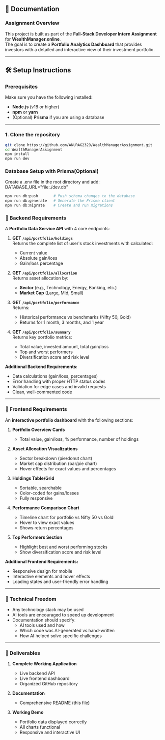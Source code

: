 ## 📄 Documentation

### Assignment Overview
This project is built as part of the **Full-Stack Developer Intern Assignment** for **WealthManager.online**.  
The goal is to create a **Portfolio Analytics Dashboard** that provides investors with a detailed and interactive view of their investment portfolio.

---
## 🛠️ Setup Instructions

### Prerequisites
Make sure you have the following installed:
- **Node.js** (v18 or higher)
- **npm** or **yarn**
- (Optional) **Prisma** if you are using a database

---

### 1. Clone the repository
```bash 
git clone https://github.com/ANURAG2320/WealthManagerAssignment.git
cd WealthManagerAssignment
npm install
npm run dev
```


 ### Database Setup with Prisma(Optional) 
 Create a .env file in the root directory and add:
DATABASE_URL="file:./dev.db"
 ```bash
npm run db:push       # Push schema changes to the database
npm run db:generate   # Generate the Prisma client
npm run db:migrate    # Create and run migrations
```

### 📌 Backend Requirements

A **Portfolio Data Service API** with 4 core endpoints:

1. **GET `/api/portfolio/holdings`**  
   Returns the complete list of user's stock investments with calculated:
   - Current value  
   - Absolute gain/loss  
   - Gain/loss percentage  

2. **GET `/api/portfolio/allocation`**  
   Returns asset allocation by:
   - **Sector** (e.g., Technology, Energy, Banking, etc.)  
   - **Market Cap** (Large, Mid, Small)

3. **GET `/api/portfolio/performance`**  
   Returns:
   - Historical performance vs benchmarks (Nifty 50, Gold)  
   - Returns for 1 month, 3 months, and 1 year

4. **GET `/api/portfolio/summary`**  
   Returns key portfolio metrics:
   - Total value, invested amount, total gain/loss  
   - Top and worst performers  
   - Diversification score and risk level

**Additional Backend Requirements:**
- Data calculations (gain/loss, percentages)  
- Error handling with proper HTTP status codes  
- Validation for edge cases and invalid requests  
- Clean, well-commented code

---

### 📌 Frontend Requirements

An **interactive portfolio dashboard** with the following sections:

1. **Portfolio Overview Cards**  
   - Total value, gain/loss, % performance, number of holdings

2. **Asset Allocation Visualizations**  
   - Sector breakdown (pie/donut chart)  
   - Market cap distribution (bar/pie chart)  
   - Hover effects for exact values and percentages

3. **Holdings Table/Grid**  
   - Sortable, searchable  
   - Color-coded for gains/losses  
   - Fully responsive

4. **Performance Comparison Chart**  
   - Timeline chart for portfolio vs Nifty 50 vs Gold  
   - Hover to view exact values  
   - Shows return percentages

5. **Top Performers Section**  
   - Highlight best and worst performing stocks  
   - Show diversification score and risk level

**Additional Frontend Requirements:**
- Responsive design for mobile  
- Interactive elements and hover effects  
- Loading states and user-friendly error handling

---

### 📌 Technical Freedom
- Any technology stack may be used  
- AI tools are encouraged to speed up development  
- Documentation should specify:
  - AI tools used and how  
  - Which code was AI-generated vs hand-written  
  - How AI helped solve specific challenges

---

### 📌 Deliverables
1. **Complete Working Application**
   - Live backend API  
   - Live frontend dashboard  
   - Organized GitHub repository

2. **Documentation**
   - Comprehensive README (this file)

3. **Working Demo**
   - Portfolio data displayed correctly  
   - All charts functional  
   - Responsive and interactive UI  
